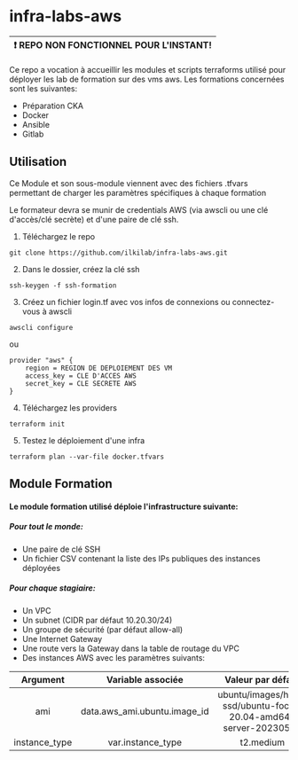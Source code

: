 # infra-labs-aws

| :exclamation: REPO NON FONCTIONNEL POUR L'INSTANT! |
| --- |

Ce repo a vocation à accueillir les modules et scripts terraforms utilisé pour déployer les lab de formation sur des vms aws.
Les formations concernées sont les suivantes:
- Préparation CKA
- Docker
- Ansible
- Gitlab
## Utilisation

Ce Module et son sous-module viennent avec des fichiers .tfvars permettant de charger les paramètres spécifiques à chaque formation

Le formateur devra se munir de credentials AWS (via awscli ou une clé d'accès/clé secrète) et d'une paire de clé ssh.

1. Téléchargez le repo
```
git clone https://github.com/ilkilab/infra-labs-aws.git
```
2. Dans le dossier, créez la clé ssh
```
ssh-keygen -f ssh-formation
```
3. Créez un fichier login.tf avec vos infos de connexions ou connectez-vous à awscli
```
awscli configure
```
ou
```
provider "aws" {
    region = REGION DE DEPLOIEMENT DES VM
    access_key = CLE D'ACCES AWS
    secret_key = CLE SECRETE AWS
}
```
4. Téléchargez les providers
```
terraform init
```
5. Testez le déploiement d'une infra
```
terraform plan --var-file docker.tfvars
```
 

## Module Formation
#### Le module formation utilisé déploie l'infrastructure suivante:
##### Pour tout le monde:
- Une paire de clé SSH
- Un fichier CSV contenant la liste des IPs publiques des instances déployées
##### Pour chaque stagiaire:
- Un VPC
- Un subnet (CIDR par défaut 10.20.30/24)
- Un groupe de sécurité (par défaut allow-all)
- Une Internet Gateway
- Une route vers la Gateway dans la table de routage du VPC
- Des instances AWS avec les paramètres suivants:

| Argument | Variable associée | Valeur par défaut |
| :---: | :---: | :---: |
| ami | data.aws_ami.ubuntu.image_id | ubuntu/images/hvm-ssd/ubuntu-focal-20.04-amd64-server-20230517 |
| instance_type | var.instance_type | t2.medium|

